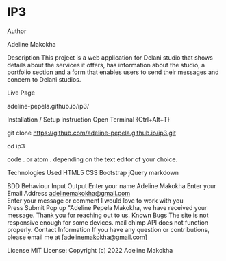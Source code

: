 # IP3
Author

Adeline Makokha

Description
This project is a web application for Delani studio that shows details about the services it offers, has information about the studio, a portfolio section and a form that enables users to send their messages and concern to Delani studios.

Live Page

adeline-pepela.github.io/ip3/

Installation / Setup instruction
Open Terminal {Ctrl+Alt+T}

git clone https://github.com/adeline-pepela.github.io/ip3.git

cd ip3

code . or atom . depending on the text editor of your choice.

Technologies Used
HTML5
CSS
Bootstrap
jQuery
markdown


BDD
Behaviour	Input	Output
Enter your name	Adeline Makokha	
Enter your Email Address	adelinemakokha@gmail.com	
Enter your message or comment	I would love to work with you	
Press Submit		Pop up "Adeline Pepela Makokha, we have received your message. Thank you for reaching out to us.
Known Bugs
The site is not responsive enough for some devices.
mail chimp API does not function properly.
Contact Information
If you have any question or contributions, please email me at [adelinemakokha@gmail.com]


License
MIT License:
Copyright (c) 2022 Adeline Makokha


